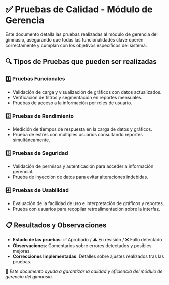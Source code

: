  # ✅ Pruebas de Calidad - Módulo de Gerencia

Este documento detalla las pruebas realizadas al módulo de gerencia del gimnasio, asegurando que todas las funcionalidades clave operen correctamente y cumplan con los objetivos específicos del sistema.

## 🔍 Tipos de Pruebas que pueden ser realizadas

### 1️⃣ Pruebas Funcionales
- Validación de carga y visualización de gráficos con datos actualizados.
- Verificación de filtros y segmentación en reportes mensuales.
- Pruebas de acceso a la información por roles de usuario.

### 2️⃣ Pruebas de Rendimiento
- Medición de tiempos de respuesta en la carga de datos y gráficos.
- Prueba de estrés con múltiples usuarios consultando reportes simultáneamente.

### 3️⃣ Pruebas de Seguridad
- Validación de permisos y autenticación para acceder a información gerencial.
- Prueba de inyección de datos para evitar alteraciones indebidas.

### 4️⃣ Pruebas de Usabilidad
- Evaluación de la facilidad de uso e interpretación de gráficos y reportes.
- Prueba con usuarios para recopilar retroalimentación sobre la interfaz.

## 📋 Resultados y Observaciones
- **Estado de las pruebas**: ✅ Aprobado / ⚠️ En revisión / ❌ Fallo detectado
- **Observaciones**: Comentarios sobre errores detectados y posibles mejoras.
- **Correcciones Implementadas**: Detalles sobre ajustes realizados tras las pruebas.

🚀 *Este documento ayuda a garantizar la calidad y eficiencia del módulo de gerencia del gimnasio.*

